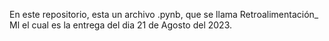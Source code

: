 En este repositorio, esta un archivo .pynb, que se llama Retroalimentación_ Ml el cual es la entrega del dia 21 de Agosto del 2023.
